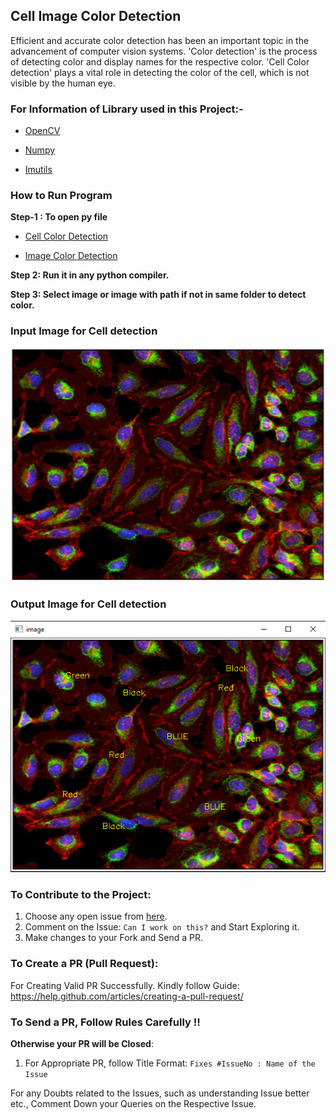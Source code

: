 ## Cell Image Color Detection

Efficient and accurate color detection has been an important topic in the advancement of computer vision systems. 'Color detection' is the process of detecting color and display names for the respective color. 'Cell Color detection' plays a vital role in detecting the color of the cell, which is not visible by the human eye.

### For Information of Library used in this Project:-

- [OpenCV](https://docs.opencv.org/master/d1/dfb/intro.html)

- [Numpy](https://numpy.org/devdocs/docs/howto_document.html)

- [Imutils](https://pypi.org/project/imutils/)

### How to Run Program

**Step-1 : To open py file**

- [Cell Color Detection](https://github.com/Krutik4421/Cell-Color-Detection/blob/main/cell-color-detection.py)

- [Image Color Detection](https://github.com/Krutik4421/Cell-Color-Detection/blob/main/color-detection-for-image.py)

<b>Step 2: Run it in any python compiler.</b>

<b>Step 3: Select image or image with path if not in same folder to detect color.</b>

### Input Image for Cell detection

![](https://github.com/Krutik4421/Cell-Color-Detection/blob/main/Input/Cell%20Color%20detection/Image-1.PNG)

### Output Image for Cell detection

![](https://github.com/Krutik4421/Cell-Color-Detection/blob/main/Output/Cell%20Color%20detection-Image-1.PNG)

### To Contribute to the Project:

1. Choose any open issue from [here](https://github.com/Krutik4421/Cell-Color-Detection/issues). 
2. Comment on the Issue: `Can I work on this?` and Start Exploring it.
3. Make changes to your Fork and Send a PR.

### To Create a PR (Pull Request):

For Creating Valid PR Successfully. Kindly follow Guide: https://help.github.com/articles/creating-a-pull-request/

### To Send a PR, Follow Rules Carefully !!   

**Otherwise your PR will be Closed**:

1. For Appropriate PR, follow Title Format: `Fixes #IssueNo : Name of the Issue`

For any Doubts related to the Issues, such as understanding Issue better etc., Comment Down your Queries on the Respective Issue.
